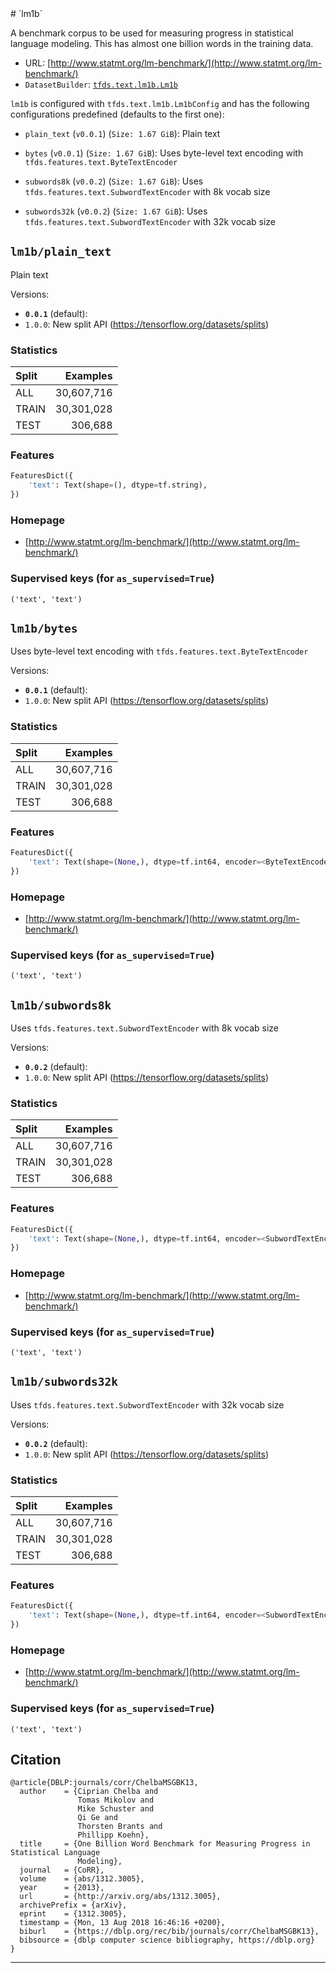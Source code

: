 <div itemscope itemtype="http://schema.org/Dataset">
  <div itemscope itemprop="includedInDataCatalog" itemtype="http://schema.org/DataCatalog">
    <meta itemprop="name" content="TensorFlow Datasets" />
  </div>
  <meta itemprop="name" content="lm1b" />
  <meta itemprop="description" content="A benchmark corpus to be used for measuring progress in statistical language modeling. This has almost one billion words in the training data.&#10;&#10;&#10;To use this dataset:&#10;&#10;```python&#10;import tensorflow_datasets as tfds&#10;&#10;ds = tfds.load('lm1b', split='train')&#10;for ex in ds.take(4):&#10;  print(ex)&#10;```&#10;&#10;See [the guide](https://www.tensorflow.org/datasets/overview) for more&#10;informations on [tensorflow_datasets](https://www.tensorflow.org/datasets).&#10;&#10;" />
  <meta itemprop="url" content="https://www.tensorflow.org/datasets/catalog/lm1b" />
  <meta itemprop="sameAs" content="http://www.statmt.org/lm-benchmark/" />
  <meta itemprop="citation" content="@article{DBLP:journals/corr/ChelbaMSGBK13,&#10;  author    = {Ciprian Chelba and&#10;               Tomas Mikolov and&#10;               Mike Schuster and&#10;               Qi Ge and&#10;               Thorsten Brants and&#10;               Phillipp Koehn},&#10;  title     = {One Billion Word Benchmark for Measuring Progress in Statistical Language&#10;               Modeling},&#10;  journal   = {CoRR},&#10;  volume    = {abs/1312.3005},&#10;  year      = {2013},&#10;  url       = {http://arxiv.org/abs/1312.3005},&#10;  archivePrefix = {arXiv},&#10;  eprint    = {1312.3005},&#10;  timestamp = {Mon, 13 Aug 2018 16:46:16 +0200},&#10;  biburl    = {https://dblp.org/rec/bib/journals/corr/ChelbaMSGBK13},&#10;  bibsource = {dblp computer science bibliography, https://dblp.org}&#10;}&#10;" />
</div>
# `lm1b`

A benchmark corpus to be used for measuring progress in statistical language
modeling. This has almost one billion words in the training data.

*   URL:
    [http://www.statmt.org/lm-benchmark/](http://www.statmt.org/lm-benchmark/)
*   `DatasetBuilder`:
    [`tfds.text.lm1b.Lm1b`](https://github.com/tensorflow/datasets/tree/master/tensorflow_datasets/text/lm1b.py)

`lm1b` is configured with `tfds.text.lm1b.Lm1bConfig` and has the following
configurations predefined (defaults to the first one):

*   `plain_text` (`v0.0.1`) (`Size: 1.67 GiB`): Plain text

*   `bytes` (`v0.0.1`) (`Size: 1.67 GiB`): Uses byte-level text encoding with
    `tfds.features.text.ByteTextEncoder`

*   `subwords8k` (`v0.0.2`) (`Size: 1.67 GiB`): Uses
    `tfds.features.text.SubwordTextEncoder` with 8k vocab size

*   `subwords32k` (`v0.0.2`) (`Size: 1.67 GiB`): Uses
    `tfds.features.text.SubwordTextEncoder` with 32k vocab size

## `lm1b/plain_text`
Plain text

Versions:

*   **`0.0.1`** (default):
*   `1.0.0`: New split API (https://tensorflow.org/datasets/splits)

### Statistics

Split | Examples
:---- | ---------:
ALL   | 30,607,716
TRAIN | 30,301,028
TEST  | 306,688

### Features
```python
FeaturesDict({
    'text': Text(shape=(), dtype=tf.string),
})
```

### Homepage

*   [http://www.statmt.org/lm-benchmark/](http://www.statmt.org/lm-benchmark/)

### Supervised keys (for `as_supervised=True`)

`('text', 'text')`

## `lm1b/bytes`
Uses byte-level text encoding with `tfds.features.text.ByteTextEncoder`

Versions:

*   **`0.0.1`** (default):
*   `1.0.0`: New split API (https://tensorflow.org/datasets/splits)

### Statistics

Split | Examples
:---- | ---------:
ALL   | 30,607,716
TRAIN | 30,301,028
TEST  | 306,688

### Features
```python
FeaturesDict({
    'text': Text(shape=(None,), dtype=tf.int64, encoder=<ByteTextEncoder vocab_size=257>),
})
```

### Homepage

*   [http://www.statmt.org/lm-benchmark/](http://www.statmt.org/lm-benchmark/)

### Supervised keys (for `as_supervised=True`)

`('text', 'text')`

## `lm1b/subwords8k`
Uses `tfds.features.text.SubwordTextEncoder` with 8k vocab size

Versions:

*   **`0.0.2`** (default):
*   `1.0.0`: New split API (https://tensorflow.org/datasets/splits)

### Statistics

Split | Examples
:---- | ---------:
ALL   | 30,607,716
TRAIN | 30,301,028
TEST  | 306,688

### Features
```python
FeaturesDict({
    'text': Text(shape=(None,), dtype=tf.int64, encoder=<SubwordTextEncoder vocab_size=8189>),
})
```

### Homepage

*   [http://www.statmt.org/lm-benchmark/](http://www.statmt.org/lm-benchmark/)

### Supervised keys (for `as_supervised=True`)

`('text', 'text')`

## `lm1b/subwords32k`
Uses `tfds.features.text.SubwordTextEncoder` with 32k vocab size

Versions:

*   **`0.0.2`** (default):
*   `1.0.0`: New split API (https://tensorflow.org/datasets/splits)

### Statistics

Split | Examples
:---- | ---------:
ALL   | 30,607,716
TRAIN | 30,301,028
TEST  | 306,688

### Features
```python
FeaturesDict({
    'text': Text(shape=(None,), dtype=tf.int64, encoder=<SubwordTextEncoder vocab_size=32711>),
})
```

### Homepage

*   [http://www.statmt.org/lm-benchmark/](http://www.statmt.org/lm-benchmark/)

### Supervised keys (for `as_supervised=True`)

`('text', 'text')`

## Citation
```
@article{DBLP:journals/corr/ChelbaMSGBK13,
  author    = {Ciprian Chelba and
               Tomas Mikolov and
               Mike Schuster and
               Qi Ge and
               Thorsten Brants and
               Phillipp Koehn},
  title     = {One Billion Word Benchmark for Measuring Progress in Statistical Language
               Modeling},
  journal   = {CoRR},
  volume    = {abs/1312.3005},
  year      = {2013},
  url       = {http://arxiv.org/abs/1312.3005},
  archivePrefix = {arXiv},
  eprint    = {1312.3005},
  timestamp = {Mon, 13 Aug 2018 16:46:16 +0200},
  biburl    = {https://dblp.org/rec/bib/journals/corr/ChelbaMSGBK13},
  bibsource = {dblp computer science bibliography, https://dblp.org}
}
```

--------------------------------------------------------------------------------
